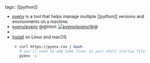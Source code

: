 tags:: [[python]]

- [pyenv](https://github.com/pyenv/pyenv) is a tool that helps manage multiple [[python]] versions and environments on a machine.
- [pyenv/pyenv](https://github.com/pyenv/pyenv/)
  @@html: <a href="https://github.com/pyenv/pyenv/"><img src="https://github-readme-stats-astronomer.vercel.app/api/pin/?username=pyenv&repo=pyenv&theme=tokyonight" alt="pyenv/pyenv/"/></a>@@
-
- [Install](https://github.com/pyenv/pyenv/#unixmacos) on Linux and macOS
	- ```bash
	  curl https://pyenv.run | bash
	  # you'll need to add some lines to your shell startup file
	  pyenv -v
	  ```